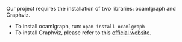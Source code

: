 Our project requires the installation of two libraries: ocamlgraph and Graphviz.

- To install ocamlgraph, run: `opam install ocamlgraph`
- To install Graphviz, please refer to this [official website](https://graphviz.org/download/).